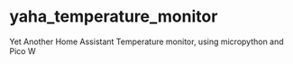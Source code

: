 # yaha_temperature_monitor
Yet Another Home Assistant Temperature monitor, using micropython and Pico W
